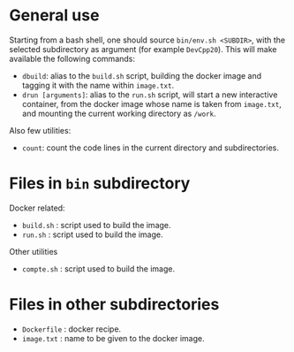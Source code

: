 
# General use

Starting from a bash shell, one should source `bin/env.sh <SUBDIR>`, with the selected subdirectory as argument (for example `DevCpp20`). This will make available the following commands:
- `dbuild`: alias to the `build.sh` script, building the docker image and tagging it with the name within `image.txt`.
- `drun [arguments]`: alias to the `run.sh` script, will start a new interactive container, from the docker image whose name is taken from `image.txt`, and mounting the current working directory as `/work`.

Also few utilities:
- `count`: count the code lines in the current directory and subdirectories.

# Files in `bin` subdirectory

Docker related:
* `build.sh` : script used to build the image.
* `run.sh` : script used to build the image.

Other utilities
* `compte.sh` : script used to build the image.

# Files in other subdirectories

* `Dockerfile` : docker recipe.
* `image.txt` : name to be given to the docker image.



